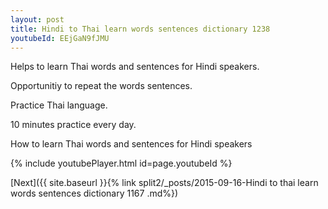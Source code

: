 ```yaml
---
layout: post
title: Hindi to Thai learn words sentences dictionary 1238 
youtubeId: EEjGaN9fJMU
---
```

 
 
Helps to learn Thai words and sentences for Hindi speakers.

Opportunitiy to repeat the words sentences. 

Practice Thai language. 
 
10 minutes practice every day. 
 
How to learn Thai words and sentences for Hindi speakers 
 
{% include youtubePlayer.html id=page.youtubeId %}
 
 
[Next]({{ site.baseurl }}{% link  split2/_posts/2015-09-16-Hindi to thai learn words sentences dictionary 1167 .md%})
 
